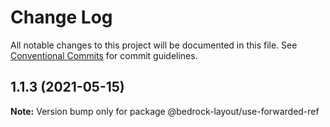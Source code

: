 # Change Log

All notable changes to this project will be documented in this file.
See [Conventional Commits](https://conventionalcommits.org) for commit guidelines.

## 1.1.3 (2021-05-15)

**Note:** Version bump only for package @bedrock-layout/use-forwarded-ref
